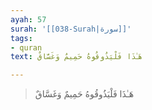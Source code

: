 ```yaml
---
ayah: 57
surah: '[[038-Surah|سورة]]'
tags:
- quran
text: هَـٰذَا فَلْيَذُوقُوهُ حَمِيمٌ وَغَسَّاقٌ

---
```

> هَـٰذَا فَلْيَذُوقُوهُ حَمِيمٌ وَغَسَّاقٌ
